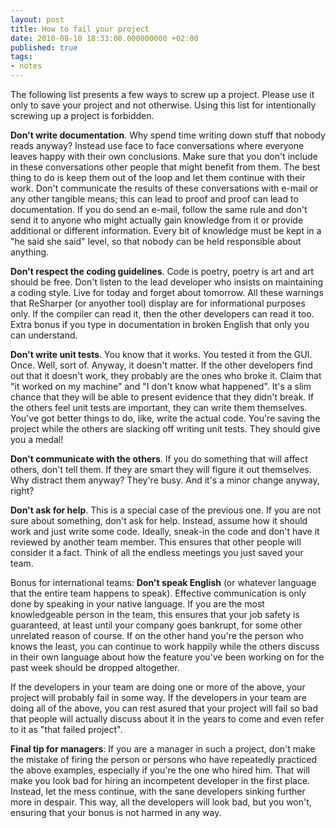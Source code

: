 ```yaml
---
layout: post
title: How to fail your project
date: 2010-08-10 18:33:00.000000000 +02:00
published: true
tags:
- notes
---
```


The following list presents a few ways to screw up a project. Please use it only to save your project and not otherwise. Using this list for intentionally screwing up a project is forbidden.

<strong>Don't write documentation</strong>. Why spend time writing down stuff that nobody reads anyway? Instead use face to face conversations where everyone leaves happy with their own conclusions. Make sure that you don't include in these conversations other people that might benefit from them. The best thing to do is keep them out of the loop and let them continue with their work. Don't communicate the results of these conversations with e-mail or any other tangible means; this can lead to proof and proof can lead to documentation. If you do send an e-mail, follow the same rule and don't send it to anyone who might actually gain knowledge from it or provide additional or different information. Every bit of knowledge must be kept in a "he said she said" level, so that nobody can be held responsible about anything.

<strong>Don't respect the coding guidelines</strong>. Code is poetry, poetry is art and art should be free. Don't listen to the lead developer who insists on maintaining a coding style. Live for today and forget about tomorrow. All these warnings that ReSharper (or anyother tool) display are for informational purposes only. If the compiler can read it, then the other developers can read it too. Extra bonus if you type in documentation in broken English that only you can understand.

<strong>Don't write unit tests</strong>. You know that it works. You tested it from the GUI. Once. Well, sort of. Anyway, it doesn't matter. If the other developers find out that it doesn't work, they probably are the ones who broke it. Claim that "it worked on my machine" and "I don't know what happened". It's a slim chance that they will be able to present evidence that they didn't break. If the others feel unit tests are important, they can write them themselves. You've got better things to do, like, write the actual code. You're saving the project while the others are slacking off writing unit tests. They should give you a medal!

<strong>Don't communicate with the others</strong>. If you do something that will affect others, don't tell them. If they are smart they will figure it out themselves. Why distract them anyway? They're busy. And it's a minor change anyway, right?

<strong>Don't ask for help</strong>. This is a special case of the previous one. If you are not sure about something, don't ask for help. Instead, assume how it should work and just write some code. Ideally, sneak-in the code and don't have it reviewed by another team member. This ensures that other people will consider it a fact. Think of all the endless meetings you just saved your team.

Bonus for international teams: <strong>Don't speak English</strong> (or whatever language that the entire team happens to speak). Effective communication is only done by speaking in your native language. If you are the most knowledgeable person in the team, this ensures that your job safety is guaranteed, at least until your company goes bankrupt, for some other unrelated reason of course. If on the other hand you're the person who knows the least, you can continue to work happily while the others discuss in their own language about how the feature you've been working on for the past week should be dropped altogether.

If the developers in your team are doing one or more of the above, your project will probably fail in some way. If the developers in your team are doing all of the above, you can rest asured that your project will fail so bad that people will actually discuss about it in the years to come and even refer to it as "that failed project".

<strong>Final tip for managers</strong>: If you are a manager in such a project, don't make the mistake of firing the person or persons who have repeatedly practiced the above examples, especially if you're the one who hired him. That will make you look bad for hiring an incompetent developer in the first place. Instead, let the mess continue, with the sane developers sinking further more in despair. This way, all the developers will look bad, but you won't, ensuring that your bonus is not harmed in any way.
